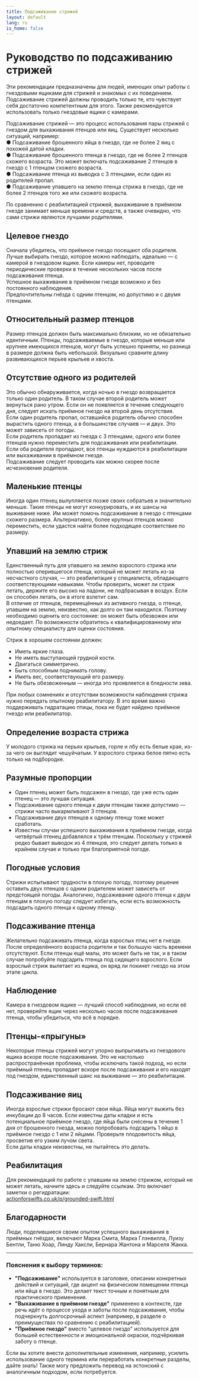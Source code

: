 ```yaml
---
title: Подсаживание стрижей
layout: default
lang: ru
is_home: false
---
```


# Руководство по подсаживанию стрижей

Эти рекомендации предназначены для людей, имеющих опыт работы с гнездовыми ящиками для стрижей и знакомых с их поведением. Подсаживание стрижей должны проводить только те, кто чувствует себя достаточно компетентным для этого. Также рекомендуется использовать только гнездовые ящики с камерами.

Подсаживание стрижей — это процесс использования пары стрижей с гнездом для выхаживания птенцов или яиц. Существует несколько ситуаций, например:  
● Подсаживание брошенного яйца в гнездо, где не более 2 яиц с похожей датой кладки.  
● Подсаживание брошенного птенца в гнездо, где не более 2 птенцов схожего возраста. Это может включать подсаживание 2 птенцов в гнездо с 1 птенцом схожего возраста.  
● Подсаживание птенца из выводка с 3 птенцами, если один из родителей пропал.  
● Подсаживание упавшего на землю птенца стрижа в гнездо, где не более 2 птенцов того же или схожего возраста.  

По сравнению с реабилитацией стрижей, выхаживание в приёмном гнезде занимает меньше времени и средств, а также очевидно, что сами стрижи являются лучшими родителями.

## Целевое гнездо  
Сначала убедитесь, что приёмное гнездо посещают оба родителя.  
Лучше выбирать гнездо, которое можно наблюдать, идеально — с камерой в гнездовом ящике. Если камеры нет, проводите периодические проверки в течение нескольких часов после подсаживания птенца.  
Успешное выхаживание в приёмном гнезде возможно и без постоянного наблюдения.  
Предпочтительны гнёзда с одним птенцом, но допустимо и с двумя птенцами.

## Относительный размер птенцов  
Размер птенцов должен быть максимально близким, но не обязательно идентичным. Птенцы, подсаживаемые в гнездо, которые меньше или крупнее имеющихся птенцов, могут быть успешно приняты, но разница в размере должна быть небольшой. Визуально сравните длину развивающихся перьев крыльев и хвоста.

## Отсутствие одного из родителей  
Это обычно обнаруживается, когда ночью в гнездо возвращается только один родитель. В таком случае второй родитель может вернуться рано утром. Если он не появляется в течение следующего дня, следует искать приёмное гнездо на второй день отсутствия.  
Если один родитель пропал, оставшийся родитель обычно способен вырастить одного птенца, а в большинстве случаев — и двух. Это может зависеть от погоды.  
Если родитель пропадает из гнезда с 3 птенцами, одного или более птенцов нужно переместить для подсаживания или реабилитации.  
Если оба родителя пропадают, все птенцы нуждаются в реабилитации или выхаживании в приёмном гнезде.  
Подсаживание следует проводить как можно скорее после исчезновения родителя.

## Маленькие птенцы  
Иногда один птенец вылупляется позже своих собратьев и значительно меньше. Такие птенцы не могут конкурировать, и их шансы на выживание ниже. Им может помочь подсаживание в гнездо с птенцами схожего размера. Альтернативно, более крупных птенцов можно переместить, если удастся найти более подходящее соответствие по размеру.

## Упавший на землю стриж  
Единственный путь для упавшего на землю взрослого стрижа или полностью оперившегося птенца, который не может летать из-за несчастного случая, — это реабилитация у специалиста, обладающего соответствующими навыками. Чтобы проверить, может ли стриж летать, держите его высоко на ладони, не подбрасывая в воздух. Если он способен летать, он в итоге взлетит сам.  
В отличие от птенцов, перемещённых из активного гнезда, о птенце, упавшем на землю, неизвестно, как долго он там находился. Поэтому необходимо оценить его состояние: он может быть обезвожен или недоедает. По возможности обратитесь к квалифицированному или опытному специалисту для оценки состояния.  

Стриж в хорошем состоянии должен:  
- Иметь яркие глаза.  
- Не иметь выступающей грудной кости.  
- Двигаться симметрично.  
- Быть способным поднимать голову.  
- Иметь вес, соответствующий его размеру.  
- Не быть обезвоженным — иногда это проявляется в бледности зева.  

При любых сомнениях и отсутствии возможности наблюдения стрижа нужно передать опытному реабилитатору. В это время важно поддерживать гидратацию птицы, пока не будет найдено приёмное гнездо или реабилитатор.

## Определение возраста стрижа  
У молодого стрижа на перьях крыльев, горле и лбу есть белые края, из-за чего он выглядит чешуйчатым. У взрослого стрижа белое пятно есть только на подбородке.

## Разумные пропорции  
- Один птенец может быть подсажен в гнездо, где уже есть один птенец — это лучшая ситуация.  
- Подсаживание одного птенца к двум птенцам также допустимо — стрижи часто выкармливают 3 птенцов.  
- Подсаживание двух птенцов к одному птенцу тоже может сработать.  
- Известны случаи успешного выхаживания в приёмном гнезде, когда четвёртый птенец добавлялся к трём птенцам. Поскольку у стрижей редко бывает выводок из 4 птенцов, это следует делать только в крайнем случае и только при благоприятной погоде.

## Погодные условия  
Стрижи испытывают трудности в плохую погоду, поэтому решение оставить двух птенцов с одним родителем может зависеть от предстоящей погоды. Аналогично, подсаживание одного птенца к двум птенцам в плохую погоду следует избегать, если есть возможность подсадить одного птенца к одному птенцу.

## Подсаживание птенца  
Желательно подсаживать птенца, когда взрослых птиц нет в гнезде. После определённого возраста родители и так большую часть времени отсутствуют. Если птенцы ещё малы, это может быть не так, и в таком случае попробуйте подсадить птенца под сидящего взрослого. Если взрослый стриж вылетает из ящика, он вряд ли покинет гнездо на этом этапе цикла.

## Наблюдение  
Камера в гнездовом ящике — лучший способ наблюдения, но если её нет, проверяйте ящик через несколько часов после подсаживания птенца, чтобы убедиться, что всё в порядке.

## Птенцы-«прыгуны»  
Некоторые птенцы стрижей могут упорно выпрыгивать из гнездового ящика вскоре после подсаживания. Это не настолько распространённая проблема, чтобы исключать такой подход, но если приёмный птенец пропадает вскоре после подсаживания и его находят под гнездом, единственный шанс на выживание — это реабилитация.

## Подсаживание яиц  
Иногда взрослые стрижи бросают свои яйца. Яйца могут выжить без инкубации до 8 часов. Если известны даты кладки и есть потенциальное приёмное гнездо, где яйца были снесены в течение 1 дня от брошенного гнезда, можно попробовать подсадить 1 яйцо в приёмное гнездо с 1 или 2 яйцами. Проверьте плодовитость яйца, просветив его узким лучом света.  
Если даты кладки неизвестны, не пытайтесь это делать.

## Реабилитация  
Для рекомендаций по работе с упавшим на землю стрижом, который не может летать, начните здесь и следуйте ссылкам. Это включает заметки о регидратации:  
[actionforswifts.co.uk/p/grounded-swift.html](actionforswifts.co.uk/p/grounded-swift.html)

## Благодарности  
Люди, поделившиеся своим опытом успешного выхаживания в приёмных гнёздах, включают Марка Смита, Марка Глэнвилла, Луизу Бентли, Таню Хоар, Линду Хаксли, Бернара Жантона и Марселя Жакка.

---

### Пояснения к выбору терминов:
- **"Подсаживание"** используется в заголовке, описании конкретных действий и ситуаций, где акцент на физическом помещении птенца или яйца в гнездо. Это делает текст точным и понятным для практического применения.
- **"Выхаживание в приёмном гнезде"** применено в контексте, где речь идёт о процессе ухода и заботы после подсаживания, чтобы подчеркнуть долгосрочный аспект (например, в разделе о преимуществах по сравнению с реабилитацией).
- **"Приёмное гнездо"** вместо "целевое гнездо" используется для большей естественности и эмоциональной окраски, подчёркивая заботу о птенце.

Если вы хотите внести дополнительные изменения, например, усилить использование одного термина или переработать конкретные разделы, дайте знать! Также могу предложить перевод на эстонский с аналогичным подходом, если потребуется.